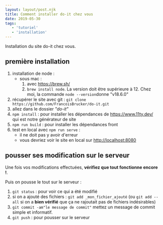 ```yaml
---
layout: layout/post.njk 
title: Comment installer do-it chez vous
date: 2019-05-30
tags: 
   - 'tutoriel'
   - 'installation'
---
```


<!-- résumé : début -->
Installation du site do-it chez vous.
<!-- résumé : fin -->

## première installation

1. installation de node :
   * sous mac : 
      1. avec <https://brew.sh/>
      2. `brew install node`. La version doit être supérieure à 12. Chez moi, la commande `node --version`donne "v18.6.0"
2. récupérer le site avec git : `git clone https://github.com/FrancoisBrucker/do-it.git`
3. allez dans le dossier *"do-it"*
3. `npm install` : pour installer les dépendances de <https://www.11ty.dev/> qui est notre générateur de site
4. `npm run build` : pour installer les dépendances front
5. test en local avec `npm run serve` :
   * il ne doit pas y avoir d'erreur
   * vous devriez voir le site en local sur <http://localhost:8080>

## pousser ses modification sur le serveur

Une fois vos modifications effectuées, **vérifiez que tout fonctionne encore !**.

Puis on pousse le tout sur le serveur :

1. `git status` : pour voir ce qui a été modifié
2. si on a ajouté des fichiers : `git add _mon_fichier_ajouté` (ou `git add --all` si on a **bien vérifié** que ça ne rajoutait pas de fichiers indésirables)
3. `git commit -am"le message de commit"` mettez un message de commit simple et informatif.
4. `git push` : pour pousser sur le serveur
